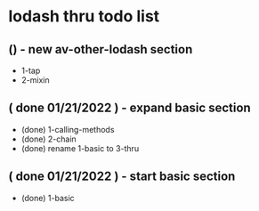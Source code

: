 # lodash thru todo list

## () - new av-other-lodash section
* 1-tap
* 2-mixin

## ( done 01/21/2022 ) - expand basic section
* (done) 1-calling-methods
* (done) 2-chain
* (done) rename 1-basic to 3-thru

## ( done 01/21/2022 ) - start basic section
* (done) 1-basic
